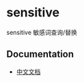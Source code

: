 # sensitive

sensitive 敏感词查询/替换

## Documentation

- [中文文档](https://docs.73zls.com/zlsgo/#/9c9ef905c9b64e49882f6f9c4499bff1)
